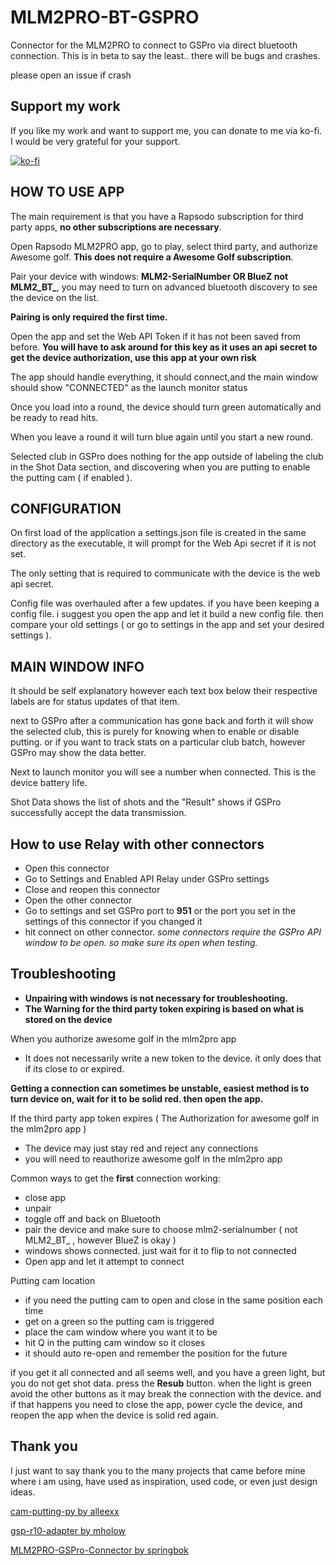 # MLM2PRO-BT-GSPRO
Connector for the MLM2PRO to connect to GSPro via direct bluetooth connection.
This is in beta to say the least.. there will be bugs and crashes.

please open an issue if crash

## Support my work
If you like my work and want to support me, you can donate to me via ko-fi. I would be very grateful for your support.

[![ko-fi](https://ko-fi.com/img/githubbutton_sm.svg)
](https://ko-fi.com/D1D8VL7RV)

## HOW TO USE APP
The main requirement is that you have a Rapsodo subscription for third party apps, **no other subscriptions are necessary**.

Open Rapsodo MLM2PRO app, go to play, select third party, and authorize Awesome golf. **This does not require a Awesome Golf subscription**.

Pair your device with windows: **MLM2-SerialNumber OR BlueZ not MLM2_BT_**, you may need to turn on advanced bluetooth discovery to see the device on the list.

**Pairing is only required the first time.**

Open the app and set the Web API Token if it has not been saved from before. **You will have to ask around for this key as it uses an api secret to get the device authorization, use this app at your own risk**

The app should handle everything, it should connect,and the main window should show "CONNECTED" as the launch monitor status

Once you load into a round, the device should turn green automatically and be ready to read hits.

When you leave a round it will turn blue again until you start a new round.

Selected club in GSPro does nothing for the app outside of labeling the club in the Shot Data section, and discovering when you are putting to enable the putting cam ( if enabled ).

## CONFIGURATION
On first load of the application a settings.json file is created in the same directory as the executable, it will prompt for the Web Api secret if it is not set.

The only setting that is required to communicate with the device is the web api secret.

Config file was overhauled after a few updates. if you have been keeping a config file. i suggest you open the app and let it build a new
config file. then compare your old settings ( or go to settings in the app and set your desired settings ).

## MAIN WINDOW INFO
It should be self explanatory however each text box below their respective labels are for status updates of that item.

next to GSPro after a communication has gone back and forth it will show the selected club, this is purely for knowing when to enable or disable putting. or if you want to track stats on a particular club batch, however GSPro may show the data better.

Next to launch monitor you will see a number when connected. This is the device battery life.

Shot Data shows the list of shots and the "Result" shows if GSPro successfully accept the data transmission.

## How to use Relay with other connectors
- Open this connector
- Go to Settings and Enabled API Relay under GSPro settings
- Close and reopen this connector
- Open the other connector
- Go to settings and set GSPro port to **951** or the port you set in the settings of this connector if you changed it
- hit connect on other connector. *some connectors require the GSPro API window to be open. so make sure its open when testing.*

## Troubleshooting
- **Unpairing with windows is not necessary for troubleshooting.**
- **The Warning for the third party token expiring is based on what is stored on the device**

When you authorize awesome golf in the mlm2pro app
- It does not necessarily write a new token to the device. it only does that if its close to or expired.

**Getting a connection can sometimes be unstable, easiest method is to turn device on, wait for it to be solid red. then open the app.**

If the third party app token expires ( The Authorization for awesome golf in the mlm2pro app )
- The device may just stay red and reject any connections
- you will need to reauthorize awesome golf in the mlm2pro app

Common ways to get the **first** connection working:
- close app
- unpair
- toggle off and back on Bluetooth
- pair the device and make sure to choose mlm2-serialnumber ( not MLM2_BT_ , however BlueZ is okay )
- windows shows connected. just wait for it to flip to not connected
- Open app and let it attempt to connect

Putting cam location
- if you need the putting cam to open and close in the same position each time
- get on a green so the putting cam is triggered
- place the cam window where you want it to be
- hit Q in the putting cam window so it closes
- it should auto re-open and remember the position for the future

if you get it all connected and all seems well, and you have a green light, but you do not get shot data.
press the **Resub** button. when the light is green avoid the other buttons as it may break the connection with the device.
and if that happens you need to close the app, power cycle the device, and reopen the app when the device is solid red again.

## Thank you
I just want to say thank you to the many projects that came before mine where i am using, have used as inspiration, used code, or even just design ideas.

[cam-putting-py by alleexx](https://github.com/alleexx/cam-putting-py)

[gsp-r10-adapter by mholow](https://github.com/mholow/gsp-r10-adapter)

[MLM2PRO-GSPro-Connector by springbok](https://github.com/springbok/MLM2PRO-GSPro-Connector)


